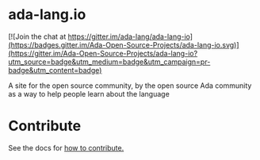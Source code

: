 # ada-lang.io

[![Join the chat at https://gitter.im/ada-lang/ada-lang-io](https://badges.gitter.im/Ada-Open-Source-Projects/ada-lang-io.svg)](https://gitter.im/Ada-Open-Source-Projects/ada-lang-io?utm_source=badge&utm_medium=badge&utm_campaign=pr-badge&utm_content=badge)

A site for the open source community, by the open source Ada community as a
way to help people learn about the language

# Contribute

See the docs for [how to contribute.](docs/getting-started/contribute.md)
